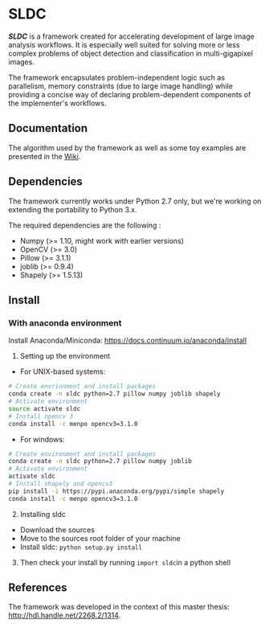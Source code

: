 # SLDC

**_SLDC_** is a framework created for accelerating development of large image analysis workflows. It is especially well 
suited for solving more or less complex problems of object detection and classification in multi-gigapixel images.

The framework encapsulates problem-independent logic such as parallelism, memory constraints (due to large image handling) 
while providing a concise way of declaring problem-dependent components of the implementer's workflows.

## Documentation

The algorithm used by the framework as well as some toy examples are presented in the [Wiki](https://github.com/waliens/sldc/wiki).

## Dependencies

The framework currently works under Python 2.7 only, but we're working on extending the portability to Python 3.x.

The required dependencies are the following :

* Numpy (>= 1.10, might work with earlier versions)
* OpenCV (>= 3.0)
* Pillow (>= 3.1.1)
* joblib (>= 0.9.4)
* Shapely (>= 1.5.13)

## Install

### With anaconda environment

Install Anaconda/Miniconda: https://docs.continuum.io/anaconda/install

1) Setting up the environment

 + For UNIX-based systems:
```bash
# Create envrionment and install packages
conda create -n sldc python=2.7 pillow numpy joblib shapely
# Activate environment
source activate sldc
# Install opencv 3
conda install -c menpo opencv3=3.1.0
```

 + For windows:
```bash
# Create environment and install packages
conda create -n sldc python=2.7 pillow numpy joblib
# Activate environment
activate sldc
# Install shapely and opencv3
pip install -i https://pypi.anaconda.org/pypi/simple shapely
conda install -c menpo opencv3=3.1.0
```

2) Installing sldc

 + Download the sources
 + Move to the sources root folder of your machine
 + Install sldc: `python setup.py install`

3) Then check your install by running ```import sldc```in a python shell



## References

The framework was developed in the context of this master thesis: http://hdl.handle.net/2268.2/1314.
